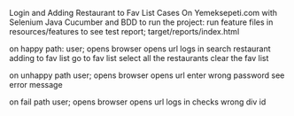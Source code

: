
Login and Adding Restaurant to Fav List Cases On Yemeksepeti.com with Selenium Java Cucumber and BDD
to run the project:
run feature files in resources/features
to see test report;
target/reports/index.html


on happy path:
user;
opens browser
opens url
logs in
search restaurant
adding to fav list
go to fav list
select all the restaurants
clear the fav list

on unhappy path
user;
opens browser
opens url
enter wrong password
see error message

on fail path
user;
opens browser
opens url
logs in
checks wrong div id